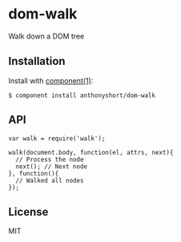
# dom-walk

  Walk down a DOM tree

## Installation

  Install with [component(1)](http://component.io):

    $ component install anthonyshort/dom-walk

## API

    var walk = require('walk');

    walk(document.body, function(el, attrs, next){
      // Process the node
      next(); // Next node
    }, function(){
      // Walked all nodes
    });

## License

  MIT

